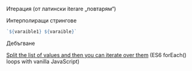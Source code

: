 Итерация  (от латински iterare „повтарям“) 

Интерполиращи стрингове 

```javascript
`${varaible1} ${varaible}`
```

Дебъгване

[Split the list of values and then you can iterate over them](https://gomakethings.com/es6-foreach-loops-with-vanilla-javascript/) (ES6 forEach() loops with vanilla JavaScript)




